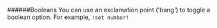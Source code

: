 ######Booleans
  You can use an exclamation point ('bang') to toggle a boolean option. For example, `:set number!`

